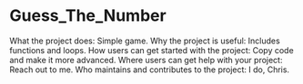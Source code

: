 # Guess_The_Number
What the project does: Simple game. 
Why the project is useful: Includes functions and loops.
How users can get started with the project: Copy code and make it more advanced.
Where users can get help with your project: Reach out to me.
Who maintains and contributes to the project: I do, Chris.
